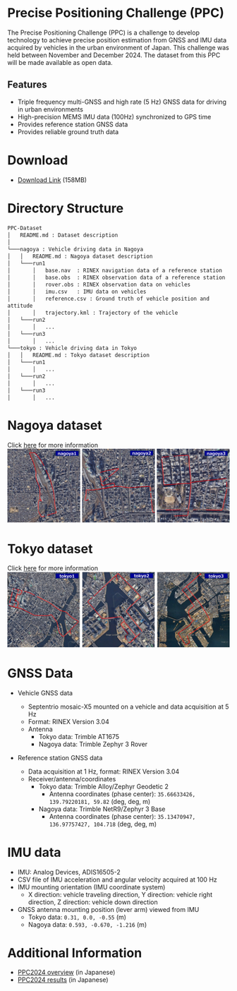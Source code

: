 # Precise Positioning Challenge (PPC)
The Precise Positioning Challenge (PPC) is a challenge to develop technology to achieve precise position estimation from GNSS and IMU data acquired by vehicles in the urban environment of Japan. This challenge was held between November and December 2024. The dataset from this PPC will be made available as open data.

## Features
- Triple frequency multi-GNSS and high rate (5 Hz) GNSS data for driving in urban environments
- High-precision MEMS IMU data (100Hz) synchronized to GPS time
- Provides reference station GNSS data
- Provides reliable ground truth data

# Download
- [Download Link](https://drive.google.com/file/d/19bOSJpqblSTm6iSW5aaRekcSC2hUae9V/view?usp=drive_link) (158MB)

# Directory Structure
```
PPC-Dataset
│   README.md : Dataset description
│
└───nagoya : Vehicle driving data in Nagoya
│   │   README.md : Nagoya dataset description
│   └───run1
│       │   base.nav  : RINEX navigation data of a reference station
│       │   base.obs  : RINEX observation data of a reference station
│       │   rover.obs : RINEX observation data on vehicles
│       │   imu.csv   : IMU data on vehicles
│       │   reference.csv : Ground truth of vehicle position and attitude
│       │   trajectory.kml : Trajectory of the vehicle 
│   └───run2
│       │   ...
│   └───run3
│       │   ...
└───tokyo : Vehicle driving data in Tokyo
│   │   README.md : Tokyo dataset description
│   └───run1
│       │   ...
│   └───run2
│       │   ...
│   └───run3
│       │   ...
```
# Nagoya dataset
Click [here](./nagoya) for more information
![](https://github.com/taroz/Misc/blob/master/data/PPC-Dataset/nagoya_trajectory.jpg?raw=true)

# Tokyo dataset
Click [here](./tokyo) for more information
![](https://github.com/taroz/Misc/blob/master/data/PPC-Dataset/tokyo_trajectory.jpg?raw=true)

# GNSS Data
- Vehicle GNSS data
  - Septentrio mosaic-X5 mounted on a vehicle and data acquisition at 5 Hz
  - Format: RINEX Version 3.04
  - Antenna
    - Tokyo data: Trimble AT1675
    - Nagoya data: Trimble Zephyr 3 Rover

- Reference station GNSS data
  - Data acquisition at 1 Hz, format: RINEX Version 3.04
  - Receiver/antenna/coordinates
    - Tokyo data: Trimble Alloy/Zephyr Geodetic 2
      - Antenna coordinates (phase center): `35.66633426, 139.79220181, 59.82` (deg, deg, m)
    - Nagoya data: Trimble NetR9/Zephyr 3 Base
      - Antenna coordinates (phase center): `35.13470947, 136.97757427, 104.718` (deg, deg, m)

# IMU data
- IMU: Analog Devices, ADIS16505-2
- CSV file of IMU acceleration and angular velocity acquired at 100 Hz
- IMU mounting orientation (IMU coordinate system)
  - X direction: vehicle traveling direction, Y direction: vehicle right direction, Z direction: vehicle down direction
- GNSS antenna mounting position (lever arm) viewed from IMU
  - Tokyo data: `0.31, 0.0, -0.55` (m)
  - Nagoya data: `0.593, -0.670, -1.216` (m)

# Additional Information
- [PPC2024 overview](http://taroz.net/data/PPC2024.pdf) (in Japanese)
- [PPC2024 results](http://taroz.net/data/PPC2024_results.pdf) (in Japanese)